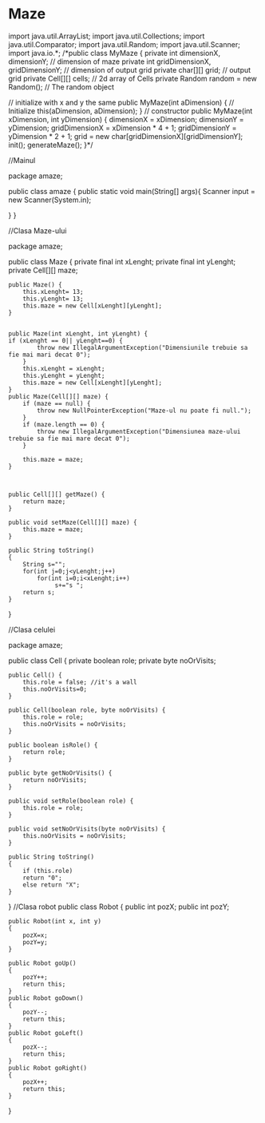 # Maze

import java.util.ArrayList;
import java.util.Collections;
import java.util.Comparator;
import java.util.Random;
import java.util.Scanner;
import java.io.*;
/*public class MyMaze {
  private int dimensionX, dimensionY; // dimension of maze
  private int gridDimensionX, gridDimensionY; // dimension of output grid
  private char[][] grid; // output grid
  private Cell[][] cells; // 2d array of Cells
  private Random random = new Random(); // The random object

  // initialize with x and y the same
  public MyMaze(int aDimension) {
      // Initialize
      this(aDimension, aDimension);
  }
  // constructor
  public MyMaze(int xDimension, int yDimension) {
      dimensionX = xDimension;
      dimensionY = yDimension;
      gridDimensionX = xDimension * 4 + 1;
      gridDimensionY = yDimension * 2 + 1;
      grid = new char[gridDimensionX][gridDimensionY];
      init();
      generateMaze();
  }*/

//Mainul

package amaze;

public class amaze {
   public static void main(String[] args){
   Scanner input = new Scanner(System.in);
   
   }
}

//Clasa Maze-ului

package amaze;

public class Maze {
    private final int xLenght;
    private final int yLenght;
    private Cell[][] maze;

    public Maze() {
        this.xLenght= 13;
        this.yLenght= 13;
        this.maze = new Cell[xLenght][yLenght];
    }


    public Maze(int xLenght, int yLenght) {
    if (xLenght == 0|| yLenght==0) {
            throw new IllegalArgumentException("Dimensiunile trebuie sa fie mai mari decat 0");
        }
        this.xLenght = xLenght;
        this.yLenght = yLenght;
        this.maze = new Cell[xLenght][yLenght];
    }
    public Maze(Cell[][] maze) {
        if (maze == null) {
            throw new NullPointerException("Maze-ul nu poate fi null.");
        }
        if (maze.length == 0) {
            throw new IllegalArgumentException("Dimensiunea maze-ului trebuie sa fie mai mare decat 0");
        }

        this.maze = maze;
    }

   

    public Cell[][] getMaze() {
        return maze;
    }

    public void setMaze(Cell[][] maze) {
        this.maze = maze;
    }
    
    public String toString()
    {
        String s="";
        for(int j=0;j<yLenght;j++)
            for(int i=0;i<xLenght;i++)
                 s+="s ";
        return s;
    }
}

//Clasa celulei

package amaze;

public class Cell {
    private boolean role;
    private byte noOrVisits;

    public Cell() {
        this.role = false; //it's a wall
        this.noOrVisits=0;
    }

    public Cell(boolean role, byte noOrVisits) {
        this.role = role;
        this.noOrVisits = noOrVisits;
    }

    public boolean isRole() {
        return role;
    }

    public byte getNoOrVisits() {
        return noOrVisits;
    }

    public void setRole(boolean role) {
        this.role = role;
    }

    public void setNoOrVisits(byte noOrVisits) {
        this.noOrVisits = noOrVisits;
    }
            
    public String toString()
    {
        if (this.role)
        return "0";
        else return "X";
    }
}
//Clasa robot
public class Robot
	{
	public int pozX;
	public int pozY;
	
	public Robot(int x, int y)
	{
		pozX=x;
		pozY=y;
	}
	
	public Robot goUp()
	{
		pozY++;
		return this;
	}
	public Robot goDown()
	{
		pozY--;
		return this;
	}
	public Robot goLeft()
	{
		pozX--;
		return this;
	}
	public Robot goRight()
	{
		pozX++;
		return this;
	}
}

